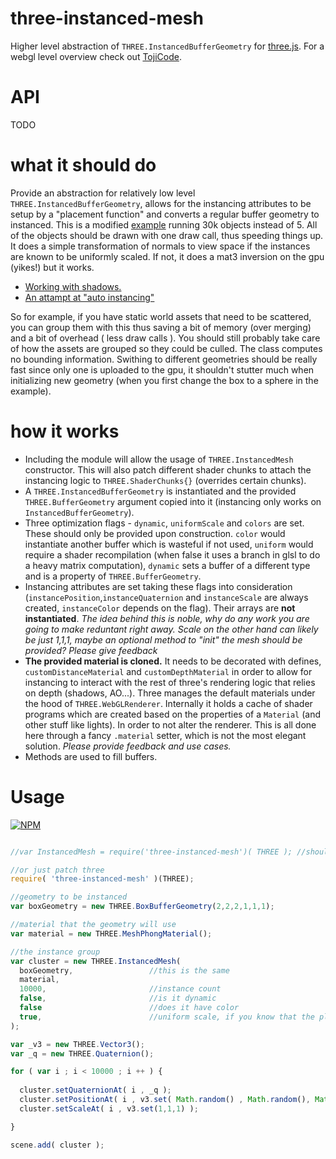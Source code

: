 # three-instanced-mesh

Higher level abstraction of `THREE.InstancedBufferGeometry` for [three.js](https://github.com/mrdoob/three.js/). For a webgl level overview check out [TojiCode](http://blog.tojicode.com/2013/07/webgl-instancing-with.html).

# API

TODO

# what it should do

Provide an abstraction for relatively low level `THREE.InstancedBufferGeometry`, allows for the instancing attributes to be setup by a "placement function" and converts a regular buffer geometry to instanced. This is a modified [example](http://dusanbosnjak.com/test/webGL/three-instanced-mesh/webgl_performance_doublesided.html) running 30k objects instead of 5. All of the objects should be drawn with one draw call, thus speeding things up. It does a simple transformation of normals to view space if the instances are known to be uniformly scaled. If not, it does a mat3 inversion on the gpu (yikes!) but it works. 

- [Working with shadows.](http://dusanbosnjak.com/test/webGL/three-instanced-mesh/webgl_instanced_mesh_v4.html)
- [An attampt at "auto instancing"](http://dusanbosnjak.com/test/webGL/three-auto-instancing/)

So for example, if you have static world assets that need to be scattered, you can group them with this thus saving a bit of memory (over merging) and a bit of overhead ( less draw calls ). You should still probably take care of how the assets are grouped so they could be culled. The class computes no bounding information. Swithing to different geometries should be really fast since only one is uploaded to the gpu, it shouldn't stutter much when initializing new geometry (when you first change the box to a sphere in the example).

# how it works

- Including the module will allow the usage of `THREE.InstancedMesh` constructor. This will also patch different shader chunks to attach the instancing logic to `THREE.ShaderChunks{}` (overrides certain chunks).
- A `THREE.InstancedBufferGeometry` is instantiated and the provided `THREE.BufferGeometry` argument copied into it (instancing only works on `InstancedBufferGeometry`).
- Three optimization flags - `dynamic`, `uniformScale` and `colors` are set. These should only be provided upon construction. `color` would instantiate another buffer which is wasteful if not used, `uniform` would require a shader recompilation (when false it uses a branch in glsl to do a heavy matrix computation), `dynamic` sets a buffer of a different type and is a property of `THREE.BufferGeometry`.
- Instancing attributes are set taking these flags into consideration (`instancePosition`,`instanceQuaternion` and `instanceScale` are always created, `instanceColor` depends on the flag). Their arrays are **not instantiated**. *The idea behind this is noble, why do any work you are going to make reduntant right away. Scale on the other hand can likely be just 1,1,1, maybe an optional method to "init" the mesh should be provided? Please give feedback*
- **The provided material is cloned.** It needs to be decorated with defines, `customDistanceMaterial` and `customDepthMaterial` in order to allow for instancing to interact with the rest of three's rendering logic that relies on depth (shadows, AO...). Three manages the default materials under the hood of `THREE.WebGLRenderer`. Internally it holds a cache of shader programs which are created based on the properties of a `Material` (and other stuff like lights). In order to not alter the renderer. This is all done here through a fancy `.material` setter, which is not the most elegant solution. *Please provide feedback and use cases.*
- Methods are used to fill buffers. 


# Usage

[![NPM](https://nodei.co/npm/three-instanced-mesh.png)](https://npmjs.org/package/three-instanced-mesh)

```javascript

//var InstancedMesh = require('three-instanced-mesh')( THREE ); //should replace shaders on first call

//or just patch three
require( 'three-instanced-mesh' )(THREE);

//geometry to be instanced
var boxGeometry = new THREE.BoxBufferGeometry(2,2,2,1,1,1);

//material that the geometry will use
var material = new THREE.MeshPhongMaterial();

//the instance group
var cluster = new THREE.InstancedMesh( 
  boxGeometry,                 //this is the same 
  material, 
  10000,                       //instance count
  false,                       //is it dynamic
  false                        //does it have color
  true,                        //uniform scale, if you know that the placement function will not do a non-uniform scale, this will optimize the shader
);

var _v3 = new THREE.Vector3();
var _q = new THREE.Quaternion();

for ( var i ; i < 10000 ; i ++ ) {
  
  cluster.setQuaternionAt( i , _q );
  cluster.setPositionAt( i , v3.set( Math.random() , Math.random(), Math.random() ) );
  cluster.setScaleAt( i , v3.set(1,1,1) );

}

scene.add( cluster );
```



